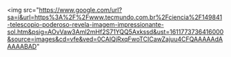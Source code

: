 <img src="https://www.google.com/url?sa=i&url=https%3A%2F%2Fwww.tecmundo.com.br%2Fciencia%2F149841-telescopio-poderoso-revela-imagem-impressionante-sol.htm&psig=AOvVaw3Aml2mHf2S71YQQ5Axkssd&ust=1611773736416000&source=images&cd=vfe&ved=0CAIQjRxqFwoTCICawZajuu4CFQAAAAAdAAAAABAD"
